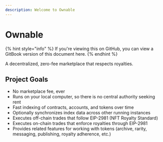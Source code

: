 ```yaml
---
description: Welcome to Ownable
---
```


# Ownable

{% hint style="info" %}
If you're viewing this on GitHub, you can view a GitBook version of this document here.
{% endhint %}



A decentralized, zero-fee marketplace that respects royalties.

## Project Goals

* No marketplace fee, ever
* Runs on your local computer, so there is no central authority seeking rent
* Fast indexing of contracts, accounts, and tokens over time
* Optionally synchronizes index data across other running instances
* Executes off-chain trades that follow EIP-2981 (NFT Royalty Standard)
* Executes on-chain trades that enforce royalties through EIP-2981
* Provides related features for working with tokens (archive, rarity, messaging, publishing, royalty adherence, etc.)
